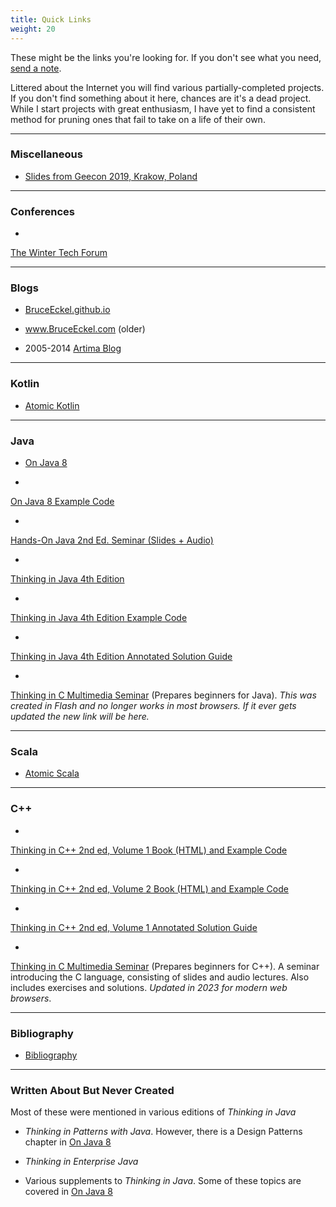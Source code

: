 ```yaml
---
title: Quick Links
weight: 20
---
```


These might be the links you're looking for. If you don't
see what you need,
<a href="mailto:mindviewinc@gmail.com?Subject=Mindview%20site%20query"
  target="_blank">send a note</a>.

Littered about the Internet you will find various partially-completed projects.
If you don't find something about it here, chances are
it's a dead project. While I start projects with great enthusiasm, I have
yet to find a consistent method for pruning ones that fail to take on a life of
their own.

***
### Miscellaneous

+ <a href="https://docs.google.com/presentation/d/13yWROkwsd95Y_Xcwr-lFymClaEOgj64hq8YJZYPFO-w/edit?usp=sharing"
target="_blank">Slides from Geecon 2019, Krakow, Poland</a>


***
### Conferences

+ <a href="http://www.WinterTechForum.com" target="_blank">
The Winter Tech Forum</a>

***
### Blogs

+ <a href="http://BruceEckel.github.io/" target="_blank">BruceEckel.github.io</a>

+ <a href="http://www.BruceEckel.com/" target="_blank">www.BruceEckel.com (older)</a>

+ 2005-2014 [Artima Blog](https://www.artima.com/weblogs/index.jsp?blogger=beckel)

***
### Kotlin

+ <a href="http://www.AtomicKotlin.com" target="_blank">Atomic Kotlin</a>

***
### Java

+ <a href="http://www.OnJava8.com" target="_blank">On Java 8</a>

+ <a href="https://github.com/BruceEckel/OnJava8-Examples" target="_blank">
On Java 8 Example Code</a>

+ <a href="https://gum.co/HandsOnJava" target="_blank">
Hands-On Java 2nd Ed. Seminar (Slides + Audio)</a>

+ <a href="https://www.amazon.com/Thinking-Java-4th-Bruce-Eckel/dp/0131872486/" target="_blank">
Thinking in Java 4th Edition</a>

+ <a href="https://github.com/BruceEckel/TIJ4-code" target="_blank">
Thinking in Java 4th Edition Example Code</a>

+ <a href="https://gum.co/mvcKV" target="_blank">
Thinking in Java 4th Edition Annotated Solution Guide</a>

+ <a href="https://archive.org/details/ThinkingInC" target="_blank">
Thinking in C Multimedia Seminar</a> (Prepares beginners for Java). *This was created in Flash and no longer works in most browsers. If it ever gets updated the new link will be here.*

***
### Scala

+ <a href="http://www.atomicscala.com/" target="_blank">Atomic Scala</a>

***
### C++

+ <a href="https://archive.org/details/TICPP2ndEdVolOne" target="_blank">
Thinking in C++ 2nd ed, Volume 1 Book (HTML) and Example Code</a>

+ <a href="https://archive.org/details/TICPP2ndEdVolTwo" target="_blank">
Thinking in C++ 2nd ed, Volume 2 Book (HTML) and Example Code</a>

+ <a href="https://gum.co/OIPR" target="_blank">
Thinking in C++ 2nd ed, Volume 1 Annotated Solution Guide</a>

+ <a href="https://github.com/BruceEckel/ThinkingInC" target="_blank">
Thinking in C Multimedia Seminar</a> (Prepares beginners for C++). A seminar introducing the C language, consisting of slides and audio lectures. Also includes exercises and solutions. *Updated in 2023 for
modern web browsers*.

***
### Bibliography

+ [Bibliography](/bibliography)

***
### Written About But Never Created

Most of these were mentioned in various editions of *Thinking in Java*

+ *Thinking in Patterns with Java*. However, there is a Design Patterns
chapter in <a href="http://www.OnJava8.com" target="_blank">On Java 8</a>

+ *Thinking in Enterprise Java*

+ Various supplements to *Thinking in Java*. Some of these topics are covered in
<a href="http://www.OnJava8.com" target="_blank">On Java 8</a>
